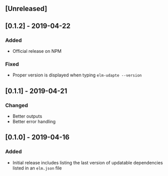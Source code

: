 ## [Unreleased]

## [0.1.2] - 2019-04-22

### Added

- Official release on NPM

### Fixed

- Proper version is displayed when typing `elm-udapte --version`

## [0.1.1] - 2019-04-21

### Changed

- Better outputs
- Better error handling

## [0.1.0] - 2019-04-16

### Added

- Initial release includes listing the last version of updatable dependencies listed in an `elm.json` file
